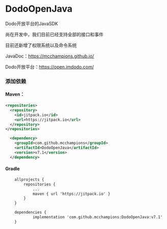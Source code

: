 ﻿# DodoOpenJava
Dodo开放平台的JavaSDK

尚在开发中，我们目前已经支持全部的接口和事件

目前还新增了权限系统以及命令系统

JavaDoc：https://mcchampions.github.io/

Dodo开放平台：https://open.imdodo.com/

### 添加依赖
#### Maven：
```xml
<repositories>
  <repository>
    <id>jitpack.io</id>
    <url>https://jitpack.io</url>
  </repository>
</repositories>

  <dependency>
    <groupId>com.github.mcchampions</groupId>
    <artifactId>DodoOpenJava</artifactId>
    <version>v7.1</version>
  </dependency>
```
#### Gradle
```xml
	allprojects {
		repositories {
			...
			maven { url 'https://jitpack.io' }
		}
	}

	dependencies {
	        implementation 'com.github.mcchampions:DodoOpenJava:v7.1'
	}
```
